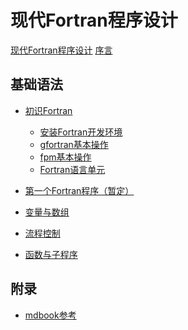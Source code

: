 # 现代Fortran程序设计

[现代Fortran程序设计](title-page.md)
[序言](preface.md)

## 基础语法

- [初识Fortran](ch01-00-getting-started.md)
    - [安装Fortran开发环境](ch01-01-install-compiler.md)
    - [gfortran基本操作](ch01-02-gfortran.md)
    - [fpm基本操作](ch01-03-fpm.md)
    - [Fortran语言单元](ch01-04-program-unit.md)

- [第一个Fortran程序（暂定）]()

- [变量与数组]()

- [流程控制]()

- [函数与子程序]()

## 附录

- [mdbook参考](mdbook-cheat-sheet.md)
